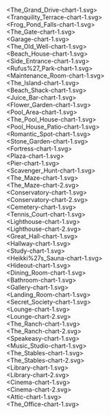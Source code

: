 <The_Grand_Drive-chart-1.svg>  
<Tranquility_Terrace-chart-1.svg>  
<Frog_Pond_Falls-chart-1.svg>  
<The_Gate-chart-1.svg>  
<Garage-chart-1.svg>  
<The_Old_Well-chart-1.svg>  
<Beach_House-chart-1.svg>  
<Side_Entrance-chart-1.svg>  
<Rufus%27_Park-chart-1.svg>  
<Maintenance_Room-chart-1.svg>  
<The_Island-chart-1.svg>  
<Beach_Shack-chart-1.svg>  
<Juice_Bar-chart-1.svg>  
<Flower_Garden-chart-1.svg>  
<Pool_Area-chart-1.svg>  
<The_Pool_House-chart-1.svg>  
<Pool_House_Patio-chart-1.svg>  
<Romantic_Spot-chart-1.svg>  
<Stone_Garden-chart-1.svg>  
<Fortress-chart-1.svg>  
<Plaza-chart-1.svg>  
<Pier-chart-1.svg>  
<Scavenger_Hunt-chart-1.svg>  
<The_Maze-chart-1.svg>  
<The_Maze-chart-2.svg>  
<Conservatory-chart-1.svg>  
<Conservatory-chart-2.svg>  
<Cemetery-chart-1.svg>  
<Tennis_Court-chart-1.svg>  
<Lighthouse-chart-1.svg>  
<Lighthouse-chart-2.svg>  
<Great_Hall-chart-1.svg>  
<Hallway-chart-1.svg>  
<Study-chart-1.svg>  
<Heikki%27s_Sauna-chart-1.svg>  
<Hideout-chart-1.svg>  
<Dining_Room-chart-1.svg>  
<Bathroom-chart-1.svg>  
<Gallery-chart-1.svg>  
<Landing_Room-chart-1.svg>  
<Secret_Society-chart-1.svg>  
<Lounge-chart-1.svg>  
<Lounge-chart-2.svg>  
<The_Ranch-chart-1.svg>  
<The_Ranch-chart-2.svg>  
<Speakeasy-chart-1.svg>  
<Music_Studio-chart-1.svg>  
<The_Stables-chart-1.svg>  
<The_Stables-chart-2.svg>  
<Library-chart-1.svg>  
<Library-chart-2.svg>  
<Cinema-chart-1.svg>  
<Cinema-chart-2.svg>  
<Attic-chart-1.svg>  
<The_Office-chart-1.svg>  
